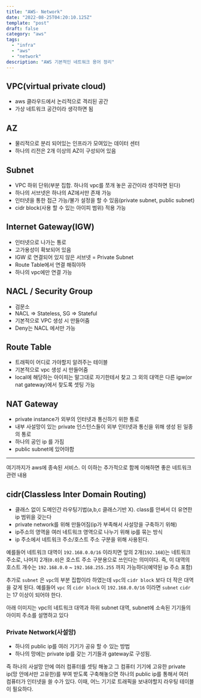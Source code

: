 ```yaml
---
title: "AWS- Network"
date: "2022-08-25T04:20:10.125Z"
template: "post"
draft: false
category: "aws"
tags:
  - "infra"
  - "aws"
  - "network"
description: "AWS 기본적인 네트워크 용어 정리"
---
```


## VPC(virtual private cloud)

- aws 클라우드에서 논리적으로 격리된 공간
- 가상 네트워크 공간이라 생각하면 됨

## AZ

- 물리적으로 분리 되어있는 인프라가 모여있는 데이터 센터
- 하나의 리전은 2개 이상의 AZ이 구성되어 있음

## Subnet

- VPC 하위 단위(부분 집합. 하나의 vpc를 쪼개 놓은 공간이라 생각하면 된다)
- 하나의 서브넷은 하나의 AZ에서만 존재 가능
- 인터넷을 통한 접근 가능/불가 설정을 할 수 있음(private subnet, public subnet)
- cidr block(사용 할 수 있는 아이피 범위) 적용 가능

## Internet Gateway(IGW)

- 인터넷으로 나가는 통로
- 고가용성이 확보되어 있음
- IGW 로 연결되어 있지 않은 서브넷 = Private Subnet
- Route Table에서 연결 해줘야하
- 하나의 vpc에만 연결 가능

## NACL / Security Group

- 검문소
- NACL => Stateless, SG => Stateful
- 기본적으로 VPC 생성 시 만들어줌
- Deny는 NACL 에서만 가능

## Route Table

- 트래픽이 어디로 가야할지 알려주는 테이블
- 기본적으로 vpc 생성 시 만들어줌
- local에 해당하는 아이피는 말그대로 자기한테서 찾고 그 외의 대역은 다른 igw(or nat gateway)에서 찾도록 셋팅 가능

## NAT Gateway

- private instance가 외부의 인터넷과 통신하기 위한 통로
- 내부 사설망이 있는 private 인스턴스들이 외부 인터넷과 통신을 위해 생성 된 일종의 통로
- 하나의 공인 ip 를 가짐
- public subnet에 있어야함

---

여기까지가 aws에 종속된 서비스. 이 이하는 추가적으로 함께 이해하면 좋은 네트워크 관련 내용

## cidr(Classless Inter Domain Routing)

- 클래스 없이 도메인간 라우팅기법(a,b,c 클래스기반 X). class를 안써서 더 유연한 ip 범위을 갖는다
- private network를 위해 만들어짐(ip가 부족해서 사설망을 구축하기 위해)
- ip주소의 영역을 여러 네트워크 영역으로 나누기 위해 ip를 묶는 방식
- ip 주소에서 네트워크 주소/호스트 주소 구분을 위해 사용된다.

예를들어 네트워크 대역이 `192.168.0.0/16` 이라치면 앞의 2개(`192.168`)는 네트워크 주소로, 나머지 2개(`0.0`)은 호스트 주소 구분용으로 쓰인다는 의미이다.
즉, 이 대역의 호스트 개수는 `192.168.0.0` ~ `192.168.255.255` 까지 가능하다(예약된 ip 주소 포함)

추가로 `subnet` 은 `vpc`의 부분 집합이라 하였는데 `vpc`의 `cidr block` 보다 더 작은 대역을 갖게 된다.
예를들어 `vpc` 의 `cidr block` 이 `192.168.0.0/16` 이라면 `subnet` `cidr`는 17 이상이 되어야 한다.

아래 이미지는 vpc의 네트워크 대역과 하위 subnet 대역, subnet에 소속된 기기들의 아이피 주소를 설명하고 있다

### Private Network(사설망)

- 하나의 public ip를 여러 기기가 공유 할 수 있는 방법
- 하나의 망에는 private ip를 갖는 기기들과 gateway로 구성됨.

즉 하나의 사설망 안에 여러 컴퓨터를 셋팅 해놓고 그 컴퓨터 기기에 고유한 private ip(망 안에서만 고유한)를 부여 받도록 구축해놓으면 하나의 public ip를 통해서 여러 컴퓨터가 인터넷을 쓸 수가 있다. 이때, 어느 기기로 트래픽을 보내야할지 라우팅 테이블이 필요하다.

